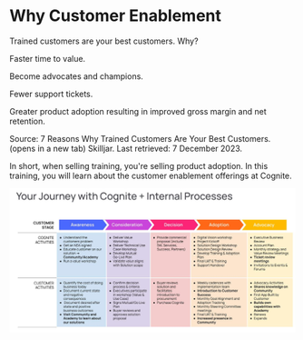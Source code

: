 # Why Customer Enablement

Trained customers are your best customers. Why?

Faster time to value.

Become advocates and champions.

Fewer support tickets.

Greater product adoption resulting in improved gross margin and net retention.

Source: 7 Reasons Why Trained Customers Are Your Best Customers.(opens in a new tab) Skilljar. Last retrieved: 7 December 2023.

In short, when selling training, you're selling product adoption. In this training, you will learn about the customer enablement offerings at Cognite.

!["journe"](./img/journe%20with%20cognite.jpg)

